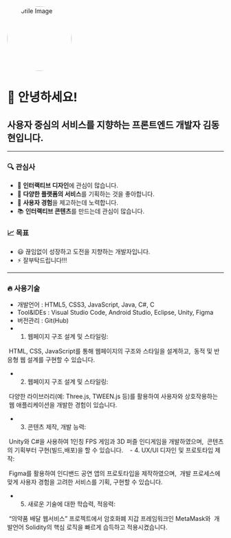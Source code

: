 <!-- Profile Image -->
<img src="path/to/your/profile-image.png" alt="Profile Image" width="150" height="150" style="border-radius: 50%;">

# 👋 안녕하세요!

## 사용자 중심의 서비스를 지향하는 프론트엔드 개발자 김동현입니다.

---

### 🔍 관심사
- 💬 **인터랙티브 디자인**에 관심이 많습니다.
- 🚀 **다양한 플랫폼의 서비스**를 기획하는 것을 좋아합니다.
- 💜 **사용자 경험**을 제고하는데 노력합니다.
- 📚 **인터랙티브 콘텐츠**를 만드는데 관심이 많습니다.

### 📈 목표
- 😃 끊임없이 성장하고 도전을 지향하는 개발자입니다.
- ⚡ 잘부탁드립니다!!!

---

### 🔥 사용기술
- 개발언어 : HTML5, CSS3, JavaScript, Java, C#, C
- Tool&IDEs : Visual Studio Code, Android Studio, Eclipse, Unity, Figma
- 버전관리 : Git(Hub)
- 1. 웹페이지 구조 설계 및 스타일링:
 
 HTML, CSS, JavaScript를 통해 웹페이지의 구조와 스타일을 설계하고,
 동적 및 반응형 웹 설계를 구현할 수 있습니다.
 
- 2. 웹페이지 구조 설계 및 스타일링:
 
 다양한 라이브러리(예: Three.js, TWEEN.js 등)를 활용하여 사용자와 상호작용하는
 웹 애플리케이션을 개발한 경험이 있습니다.

 - 3. 콘텐츠 제작, 개발 능력:
  
 Unity와 C#을 사용하여 1인칭 FPS 게임과 3D 퍼즐 인디게임을 개발하였으며,
 콘텐츠의 기획부터 구현(빌드,배포)을 할 수 있습니다.
 
 - 4. UX/UI 디자인 및 프로토타입 제작:

 Figma를 활용하여 인디밴드 공연 앱의 프로토타입을 제작하였으며,
 개발 프로세스에 맞게 사용자 경험을 고려한 서비스를 기획, 구현할 수 있습니다.
 
 - 5. 새로운 기술에 대한 학습력, 적응력:

 “의약품 배달 웹서비스” 프로젝트에서 암호화폐 지갑 프레임워크인 MetaMask와
 개발언어 Solidity의 핵심 로직을 빠르게 습득하고 적용시켰습니다.
<!-- Add more sections as needed -->
